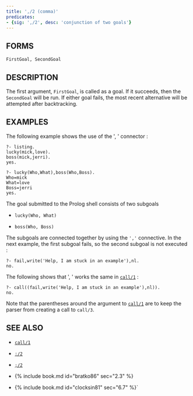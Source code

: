 ```yaml
---
title: ',/2 (comma)'
predicates:
- {sig: ',/2', desc: 'conjunction of two goals'}
---
```


## FORMS
```
FirstGoal, SecondGoal
```

## DESCRIPTION

The first argument, `FirstGoal`, is called as a goal. If it succeeds, then the `SecondGoal` will be run. If either goal fails, the most recent alternative will be attempted after backtracking.

## EXAMPLES

The following example shows the use of the ', ' connector :

```
?- listing.
lucky(mick,love).
boss(mick,jerri).
yes.

?- lucky(Who,What),boss(Who,Boss).
Who=mick
What=love
Boss=jerri
yes.
```

The goal submitted to the Prolog shell consists of two subgoals

- `lucky(Who, What)`

- `boss(Who, Boss)`

The subgoals are connected together by using the `','` connective. In the next example, the first subgoal fails, so the second subgoal is not executed :

```
?- fail,write('Help, I am stuck in an example'),nl.
no.
```

The following shows that ', ' works the same in [`call/1`](call1.html) :

```
?- call((fail,write('Help, I am stuck in an example'),nl)).
no.
```

Note that the parentheses around the argument to [`call/1`](call1.html) are to keep the parser from creating a call to `call/3`.


## SEE ALSO

- [`call/1`](call1.html)
- [`:/2`](colon2.html)
- [`;/2`](semicolon2.html)

- {% include book.md id="bratko86"   sec="2.3" %}
- {% include book.md id="clocksin81" sec="6.7" %}`
